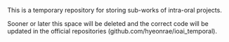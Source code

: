 
This is a temporary repository for storing sub-works of intra-oral projects.

Sooner or later this space will be deleted and the correct code will be updated in the official repositories (github.com/hyeonrae/ioai_temporal).
